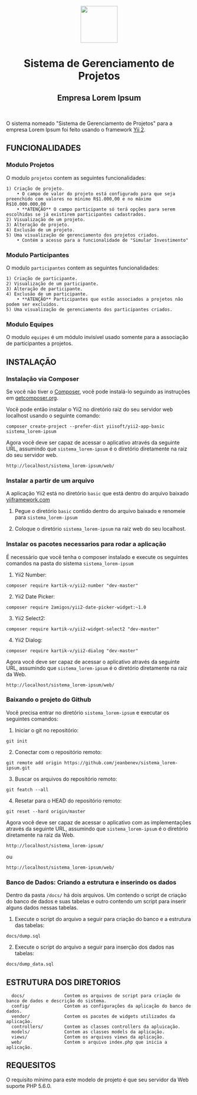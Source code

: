 
<p align="center">
    <a href="https://github.com/yiisoft" target="_blank">
        <img src="https://avatars0.githubusercontent.com/u/993323" height="100px">
    </a>
    <h1 align="center">Sistema de Gerenciamento de Projetos</h1>
    <h2 align="center">Empresa Lorem Ipsum</h1>
    <br>
</p>

O sistema nomeado "Sistema de Gerenciamento de Projetos" para a empresa Lorem Ipsum foi feito usando 
o framework [Yii 2](http://www.yiiframework.com/).

FUNCIONALIDADES
------------

### Modulo Projetos

O modulo `projetos` contem as seguintes funcionalidades:

~~~
1) Criação de projeto.
    • O campo de valor do projeto está configurado para que seja preenchido com valores no mínimo R$1.000,00 e no máximo R$10.000.000,00
    • **ATENÇÃO** O campo participante só terá opções para serem escolhidas se já existirem participantes cadastrados.
2) Visualização de um projeto.
3) Alteração de projeto.
4) Exclusão de um projeto.
5) Uma visualização de gerenciamento dos projetos criados.
    • Contém a acesso para a funcionalidade de "Simular Investimento"
~~~

### Modulo Participantes

O modulo `participantes` contem as seguintes funcionalidades:

~~~
1) Criação de participante.
2) Visualização de um participante.
3) Alteração de participante.
4) Exclusão de um participante.
    • **ATENÇÃO** Participantes que estão associados a projetos não podem ser excluídos.
5) Uma visualização de gerenciamento dos participantes criados.
~~~

### Modulo Equipes

O modulo `equipes` é um módulo invisível usado somente para a associação de participantes a projetos.

INSTALAÇÃO
------------

### Instalação via Composer

Se você não tiver o [Composer](http://getcomposer.org/), você pode instalá-lo seguindo as instruções
em [getcomposer.org](http://getcomposer.org/doc/00-intro.md#installation-nix).

Você pode então instalar o Yii2 no diretório raiz do seu servidor web localhost usando o seguinte comando:

~~~
composer create-project --prefer-dist yiisoft/yii2-app-basic sistema_lorem-ipsum
~~~

Agora você deve ser capaz de acessar o aplicativo através da seguinte URL, assumindo que `sistema_lorem-ipsum` é o diretório
diretamente na raiz do seu servidor web.

~~~
http://localhost/sistema_lorem-ipsum/web/
~~~

### Instalar a partir de um arquivo

A aplicação Yii2 está no diretório `basic` que está dentro do arquivo baixado [yiiframework.com](https://github.com/yiisoft/yii2/releases/download/2.0.41/yii-basic-app-2.0.41.tgz)

1) Pegue o diretório `basic` contido dentro do arquivo baixado e renomeie para `sistema_lorem-ipsum`

2) Coloque o diretório `sistema_lorem-ipsum` na raiz web do seu localhost.

### Instalar os pacotes necessarios para rodar a aplicação

É necessário que você tenha o composer instalado e execute os seguintes comandos na pasta do sistema `sistema_lorem-ipsum`

1) Yii2 Number: 
~~~
composer require kartik-v/yii2-number "dev-master"
~~~

2) Yii2 Date Picker: 
~~~
composer require 2amigos/yii2-date-picker-widget:~1.0
~~~

3) Yii2 Select2: 
~~~
composer require kartik-v/yii2-widget-select2 "dev-master"
~~~

4) Yii2 Dialog: 
~~~
composer require kartik-v/yii2-dialog "dev-master"
~~~

Agora você deve ser capaz de acessar o aplicativo através da seguinte URL, assumindo que `sistema_lorem-ipsum` é o diretório
diretamente na raiz da Web.

~~~
http://localhost/sistema_lorem-ipsum/web/
~~~

### Baixando o projeto do Github

Você precisa entrar no diretório `sistema_lorem-ipsum` e executar os seguintes comandos:

1) Iniciar o git no repositório:
~~~
git init
~~~

2) Conectar com o repositório remoto:
~~~
git remote add origin https://github.com/jeanbenev/sistema_lorem-ipsum.git
~~~

3) Buscar os arquivos do repositório remoto:
~~~
git featch --all
~~~

4) Resetar para o HEAD do repositório remoto:
~~~
git reset --hard origin/master
~~~

Agora você deve ser capaz de acessar o aplicativo com as implementações através da seguinte URL, assumindo que `sistema_lorem-ipsum` é o diretório diretamente na raiz da Web.

~~~
http://localhost/sistema_lorem-ipsum/
~~~

ou

~~~
http://localhost/sistema_lorem-ipsum/web/
~~~

### Banco de Dados: Criando a estrutura e inserindo os dados

Dentro da pasta `/docs/` há dois arquivos. Um contendo o script de criação do banco de dados e suas tabelas e outro contendo um script 
para inserir alguns dados nessas tabelas. 

1) Execute o script do arquivo a seguir para criação do banco e a estrutura das tabelas:

~~~
docs/dump.sql
~~~

2) Execute o script do arquivo a seguir para inserção dos dados nas tabelas:

~~~
docs/dump_data.sql
~~~

ESTRUTURA DOS DIRETORIOS
-------------------

      docs/               Contem os arquivos de script para criação do banco de dados e descrição do sistema.
      config/             Contem as configurações da aplicação do banco de dados.
      vendor/             Contem os pacotes de widgets utilizados da aplicação.
      controllers/        Contem as classes controllers da apluicação.
      models/             Contem as classes models da aplicação.
      views/              Contem os arquivos views da aplicação.
      web/                Contem o arquivo index.php que inicia a aplicação.

REQUESITOS
------------

O requisito mínimo para este modelo de projeto é que seu servidor da Web suporte PHP 5.6.0.